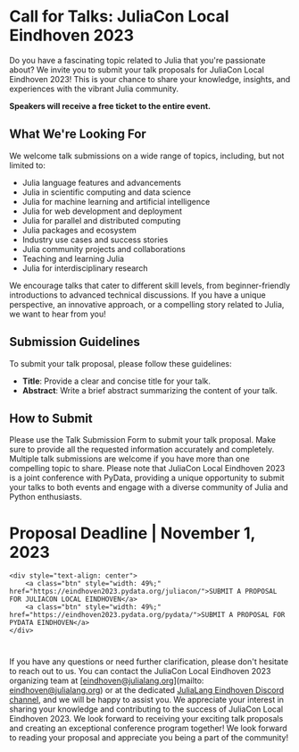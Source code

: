 # Call for Talks: JuliaCon Local Eindhoven 2023

Do you have a fascinating topic related to Julia that you're passionate about? We invite you to submit your talk proposals for JuliaCon Local Eindhoven 2023! This is your chance to share your knowledge, insights, and experiences with the vibrant Julia community.

**Speakers will receive a free ticket to the entire event.**

## What We're Looking For

We welcome talk submissions on a wide range of topics, including, but not limited to:

- Julia language features and advancements
- Julia in scientific computing and data science
- Julia for machine learning and artificial intelligence
- Julia for web development and deployment
- Julia for parallel and distributed computing
- Julia packages and ecosystem
- Industry use cases and success stories
- Julia community projects and collaborations
- Teaching and learning Julia
- Julia for interdisciplinary research

We encourage talks that cater to different skill levels, from beginner-friendly introductions to advanced technical discussions. If you have a unique perspective, an innovative approach, or a compelling story related to Julia, we want to hear from you!

## Submission Guidelines
To submit your talk proposal, please follow these guidelines:

- **Title**: Provide a clear and concise title for your talk.
- **Abstract**: Write a brief abstract summarizing the content of your talk.

## How to Submit

Please use the Talk Submission Form to submit your talk proposal. Make sure to provide all the requested information accurately and completely. Multiple talk submissions are welcome if you have more than one compelling topic to share. Please note that JuliaCon Local Eindhoven 2023 is a joint conference with PyData, providing a unique opportunity to submit your talks to both events and engage with a diverse community of Julia and Python enthusiasts.

# Proposal Deadline | November 1, 2023

~~~
<div style="text-align: center">
    <a class="btn" style="width: 49%;" href="https://eindhoven2023.pydata.org/juliacon/">SUBMIT A PROPOSAL FOR JULIACON LOCAL EINDHOVEN</a>
    <a class="btn" style="width: 49%;" href="https://eindhoven2023.pydata.org/pydata/">SUBMIT A PROPOSAL FOR PYDATA EINDHOVEN</a>
</div>
~~~

#

If you have any questions or need further clarification, please don't hesitate to reach out to us. You can contact the JuliaCon Local Eindhoven 2023 organizing team at [eindhoven@julialang.org](mailto: eindhoven@julialang.org) or at the dedicated [JuliaLang Eindhoven Discord channel](https://discord.gg/BAvxt75D), and we will be happy to assist you.
We appreciate your interest in sharing your knowledge and contributing to the success of JuliaCon Local Eindhoven 2023. We look forward to receiving your exciting talk proposals and creating an exceptional conference program together!
We look forward to reading your proposal and appreciate you being a part of the community!

